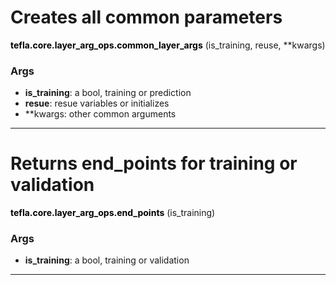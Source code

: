 # Creates all common parameters

<span class="extra_h1"><span style="color:black;"><b>tefla.core.layer_arg_ops.common_layer_args</b></span>  (is_training,  reuse,  **kwargs)</span>

<h3>Args</h3>


 - **is_training**: a bool, training or prediction
 - **resue**: resue variables or initializes 
 - **kwargs: other  common arguments

 ---------- 

# Returns end_points for training or validation

<span class="extra_h1"><span style="color:black;"><b>tefla.core.layer_arg_ops.end_points</b></span>  (is_training)</span>

<h3>Args</h3>


 - **is_training**: a bool, training or validation

 ---------- 

